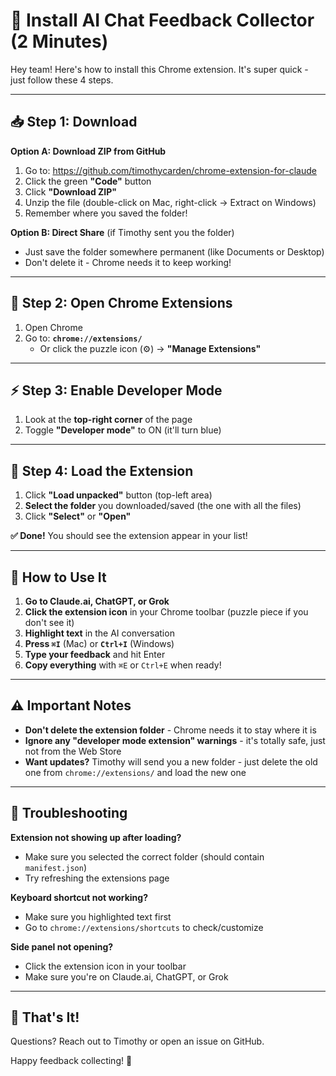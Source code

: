 # 🚀 Install AI Chat Feedback Collector (2 Minutes)

Hey team! Here's how to install this Chrome extension. It's super quick - just follow these 4 steps.

---

## 📥 Step 1: Download

**Option A: Download ZIP from GitHub**
1. Go to: https://github.com/timothycarden/chrome-extension-for-claude
2. Click the green **"Code"** button
3. Click **"Download ZIP"**
4. Unzip the file (double-click on Mac, right-click → Extract on Windows)
5. Remember where you saved the folder!

**Option B: Direct Share** (if Timothy sent you the folder)
- Just save the folder somewhere permanent (like Documents or Desktop)
- Don't delete it - Chrome needs it to keep working!

---

## 🔧 Step 2: Open Chrome Extensions

1. Open Chrome
2. Go to: **`chrome://extensions/`**
   - Or click the puzzle icon (⚙️) → **"Manage Extensions"**

---

## ⚡ Step 3: Enable Developer Mode

1. Look at the **top-right corner** of the page
2. Toggle **"Developer mode"** to ON (it'll turn blue)

---

## 📂 Step 4: Load the Extension

1. Click **"Load unpacked"** button (top-left area)
2. **Select the folder** you downloaded/saved (the one with all the files)
3. Click **"Select"** or **"Open"**

**✅ Done!** You should see the extension appear in your list!

---

## 🎯 How to Use It

1. **Go to Claude.ai, ChatGPT, or Grok**
2. **Click the extension icon** in your Chrome toolbar (puzzle piece if you don't see it)
3. **Highlight text** in the AI conversation
4. **Press `⌘I`** (Mac) or **`Ctrl+I`** (Windows)
5. **Type your feedback** and hit Enter
6. **Copy everything** with `⌘E` or `Ctrl+E` when ready!

---

## ⚠️ Important Notes

- **Don't delete the extension folder** - Chrome needs it to stay where it is
- **Ignore any "developer mode extension" warnings** - it's totally safe, just not from the Web Store
- **Want updates?** Timothy will send you a new folder - just delete the old one from `chrome://extensions/` and load the new one

---

## 🐛 Troubleshooting

**Extension not showing up after loading?**
- Make sure you selected the correct folder (should contain `manifest.json`)
- Try refreshing the extensions page

**Keyboard shortcut not working?**
- Make sure you highlighted text first
- Go to `chrome://extensions/shortcuts` to check/customize

**Side panel not opening?**
- Click the extension icon in your toolbar
- Make sure you're on Claude.ai, ChatGPT, or Grok

---

## 🎉 That's It!

Questions? Reach out to Timothy or open an issue on GitHub.

Happy feedback collecting! 💜

